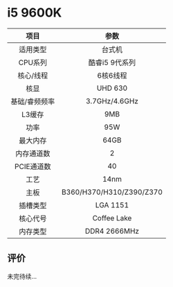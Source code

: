 # i5 9600K


| 项目 | 参数 |
| :------: | :------: |
|适用类型 | 台式机|
|CPU系列| 酷睿i5 9代系列|
|核心/线程| 6核6线程|
|核显| UHD 630 |
|基础/睿频频率 |3.7GHz/4.6GHz|
| L3缓存| 9MB|
|功率| 95W |
|最大内存| 64GB |
|内存通道数| 2|
|PCIE通道数| 40 |
|工艺|14nm |
|主板| B360/H370/H310/Z390/Z370 |
|插槽类型| LGA 1151 |
|核心代号| Coffee Lake |
|内存类型| DDR4 2666MHz |

## 评价

 未完待续...